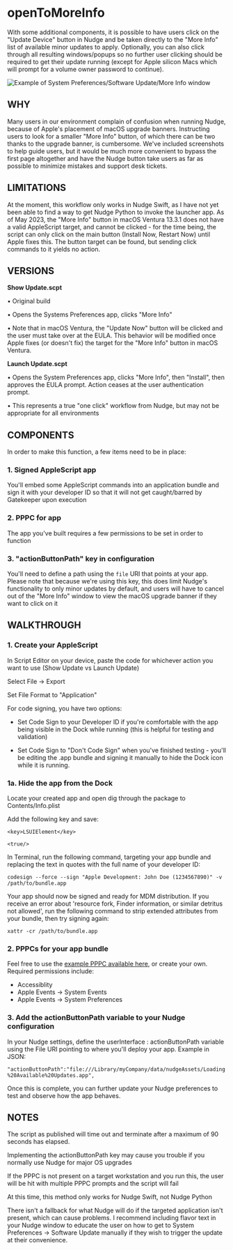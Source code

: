 # openToMoreInfo

With some additional components, it is possible to have users click on the "Update Device" button in Nudge and be taken directly to the "More Info" list of available minor updates to apply. Optionally, you can also click through all resulting windows/popups so no further user clicking should be required to get their update running (except for Apple silicon Macs which will prompt for a volume owner password to continue).

![Example of System Preferences/Software Update/More Info window](https://support.ntiva.com/hc/article_attachments/4415135648013/bigSur_MoreInfo.png)

## WHY
Many users in our environment complain of confusion when running Nudge, because of Apple's placement of macOS upgrade banners. Instructing users to look for a smaller "More Info" button, of which there can be two thanks to the upgrade banner, is cumbersome. We've included screenshots to help guide users, but it would be much more convenient to bypass the first page altogether and have the Nudge button take users as far as possible to minimize mistakes and support desk tickets.

## LIMITATIONS
At the moment, this workflow only works in Nudge Swift, as I have not yet been able to find a way to get Nudge Python to invoke the launcher app. As of May 2023, the "More Info" button in macOS Ventura 13.3.1 does not have a valid AppleScript target, and cannot be clicked - for the time being, the script can only click on the main button (Install Now, Restart Now) until Apple fixes this. The button target can be found, but sending click commands to it yields no action. 

## VERSIONS

**Show Update.scpt**

  • Original build

  • Opens the Systems Preferences app, clicks "More Info"
  
  • Note that in macOS Ventura, the "Update Now" button will be clicked and the user must take over at the EULA. This behavior will be modified once Apple fixes (or doesn't fix) the target for the "More Info" button in macOS Ventura.


**Launch Update.scpt**
  
  • Opens the System Preferences app, clicks "More Info", then "Install", then approves the EULA prompt. Action ceases at the user authentication prompt.
  
  • This represents a true "one click" workflow from Nudge, but may not be appropriate for all environments

## COMPONENTS
In order to make this function, a few items need to be in place:

### 1. Signed AppleScript app

You'll embed some AppleScript commands into an application bundle and sign it with your developer ID so that it will not get caught/barred by Gatekeeper upon execution

### 2. PPPC for app

The app you've built requires a few permissions to be set in order to function

### 3. "actionButtonPath" key in configuration

You'll need to define a path using the `file` URI that points at your app. Please note that because we're using this key, this does limit Nudge's functionality to only minor updates by default, and users will have to cancel out of the "More Info" window to view the macOS upgrade banner if they want to click on it

## WALKTHROUGH

### 1. Create your AppleScript

In Script Editor on your device, paste the code for whichever action you want to use (Show Update vs Launch Update)

Select File → Export

Set File Format to "Application"

For code signing, you have two options:

* Set Code Sign to your Developer ID if you're comfortable with the app being visible in the Dock while running (this is helpful for testing and validation)

* Set Code Sign to "Don't Code Sign" when you've finished testing - you'll be editing the .app bundle and signing it manually to hide the Dock icon while it is running.

###  1a. Hide the app from the Dock

Locate your created app and open dig through the package to Contents/Info.plist

Add the following key and save:

`<key>LSUIElement</key>`

`<true/>`

In Terminal, run the following command, targeting your app bundle and replacing the text in quotes with the full name of your developer ID:

`codesign --force --sign "Apple Development: John Doe (1234567890)" -v /path/to/bundle.app`

Your app should now be signed and ready for MDM distribution. If you receive an error about 'resource fork, Finder information, or similar detritus not allowed', run the following command to strip extended attributes from your bundle, then try signing again:

`xattr -cr /path/to/bundle.app`

### 2. PPPCs for your app bundle

Feel free to use the [example PPPC available here](https://github.com/xirianlight/openToMoreInfo/blob/main/PPPC%20-%20Loading%20Available%20Updates.mobileconfig), or create your own. Required permissions include:

* Accessiblity
* Apple Events → System Events
* Apple Events → System Preferences

### 3. Add the actionButtonPath variable to your Nudge configuration

In your Nudge settings, define the userInterface : actionButtonPath variable using the File URI pointing to where you'll deploy your app. Example in JSON:

`"actionButtonPath":"file:///Library/myCompany/data/nudgeAssets/Loading%20Available%20Updates.app",`

Once this is complete, you can further update your Nudge preferences to test and observe how the app behaves. 

## NOTES

The script as published will time out and terminate after a maximum of 90 seconds has elapsed.

Implementing the actionButtonPath key may cause you trouble if you normally use Nudge for major OS upgrades

If the PPPC is not present on a target workstation and you run this, the user will be hit with multiple PPPC prompts and the script will fail

At this time, this method only works for Nudge Swift, not Nudge Python

There isn't a fallback for what Nudge will do if the targeted application isn't present, which can cause problems. I recommend including flavor text in your Nudge window to educate the user on how to get to System Preferences → Software Update manually if they wish to trigger the update at their convenience.
